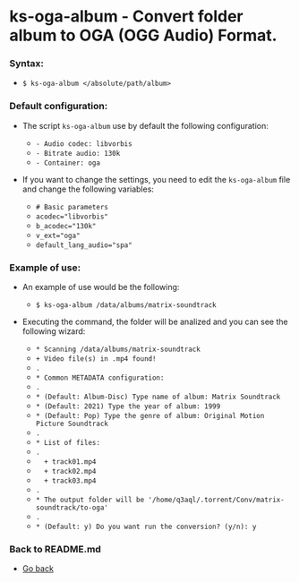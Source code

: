 ks-oga-album - Convert folder album to OGA (OGG Audio) Format.
==============================================================

### Syntax:

  * `$ ks-oga-album </absolute/path/album>`

### Default configuration:

  * The script `ks-oga-album` use by default the following configuration:
  
    * `- Audio codec: libvorbis`
    * `- Bitrate audio: 130k`
    * `- Container: oga`
    
  * If you want to change the settings, you need to edit the `ks-oga-album` file and change the following variables:

    * `# Basic parameters`
    * `acodec="libvorbis"`
    * `b_acodec="130k"`
    * `v_ext="oga"`
    * `default_lang_audio="spa"`
    
### Example of use:

  * An example of use would be the following:
  
    * `$ ks-oga-album /data/albums/matrix-soundtrack`
    
  * Executing the command, the folder will be analized and you can see the following wizard:

    * `* Scanning /data/albums/matrix-soundtrack` 
    * `+ Video file(s) in .mp4 found!`
    * `.`
    * `* Common METADATA configuration:`
    * `.`
    * `* (Default: Album-Disc) Type name of album: Matrix Soundtrack`
    * `* (Default: 2021) Type the year of album: 1999`
    * `* (Default: Pop) Type the genre of album: Original Motion Picture Soundtrack`
    * `.`
    * `* List of files:`
    * `.`
    * `  + track01.mp4`
    * `  + track02.mp4`
    * `  + track03.mp4`
    * `.`
    * `* The output folder will be '/home/q3aql/.torrent/Conv/matrix-soundtrack/to-oga'`
    * `.`
    * `* (Default: y) Do you want run the conversion? (y/n): y`
    
### Back to README.md
    
* [Go back](https://github.com/q3aql/ks-tools/blob/main/README.md)
  
